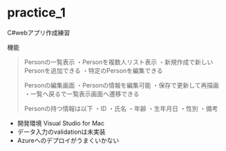 # practice_1
C#webアプリ作成練習

機能
>Personの一覧表示
>・Personを複数人リスト表示
>・新規作成で新しいPersonを追加できる
>・特定のPersonを編集できる
>
>Personの編集画面
>・Personの情報を編集可能
>・保存で更新して再描画
>・一覧へ戻るで一覧表示画面へ遷移できる
>
>Personの持つ情報は以下
>・ID
>・氏名
>・年齢
>・生年月日
>・性別
>・備考


- 開発環境 Visual Studio for Mac
- データ入力のvalidationは未実装
- Azureへのデプロイがうまくいかない
